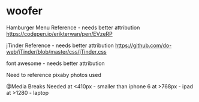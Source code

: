 # woofer
Hamburger Menu Reference - needs better attribution
https://codepen.io/erikterwan/pen/EVzeRP 

jTinder Reference - needs better attribution
https://github.com/do-web/jTinder/blob/master/css/jTinder.css 

font awesome - needs better attribution

Need to reference pixaby photos used

@Media Breaks Needed
at <410px - smaller than iphone 6
at >768px - ipad
at >1280 - laptop
